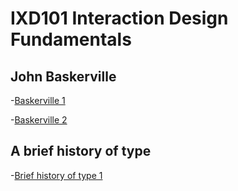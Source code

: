 IXD101 Interaction Design Fundamentals
======================================

John Baskerville
----------------

-[Baskerville 1](https://bandeattie.github.io/JohnBaskerville/baskerville.html)

-[Baskerville 2](https://bandeattie.github.io/JohnBaskerville/baskerville_2.html)


A brief history of type
-----------------------

-[Brief history of type 1](https://bandeattie.github.io/JohnBaskerville/abriefhistoryoftype.html)
